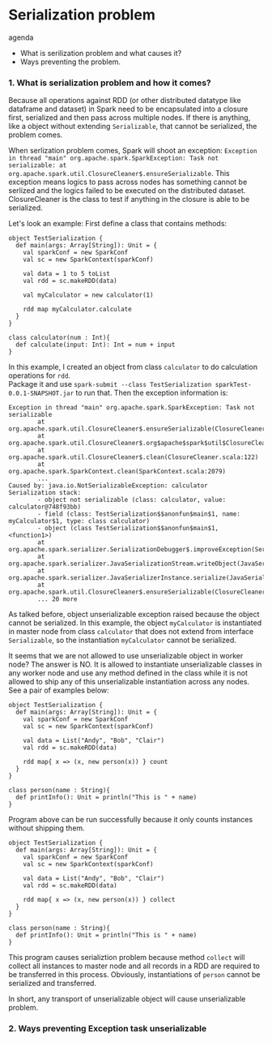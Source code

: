 # Serialization problem
agenda
* What is serilization problem and what causes it?
* Ways preventing the problem.

### 1. What is serialization problem and how it comes?
Because all operations against RDD (or other distributed datatype like dataframe and dataset) in Spark need to be encapsulated into a closure first, serialized and then pass across multiple nodes. If there is anything, like a object without extending `Serializable`, that cannot be serialized, the problem comes. 

When serlization problem comes, Spark will shoot an exception: `Exception in thread "main" org.apache.spark.SparkException: Task not serializable: at org.apache.spark.util.ClosureCleaner$.ensureSerializable`. This exception means logics to pass across nodes has something cannot be serlized and the logics failed to be executed on the distributed dataset. ClosureCleaner is the class to test if anything in the closure is able to be serialized.
 
Let's look an example:
First define a class that contains methods:
```
object TestSerialization {
  def main(args: Array[String]): Unit = {
    val sparkConf = new SparkConf
    val sc = new SparkContext(sparkConf)
    
    val data = 1 to 5 toList
    val rdd = sc.makeRDD(data)
    
    val myCalculator = new calculator(1)
    
    rdd map myCalculator.calculate 
  }
}

class calculator(num : Int){
  def calculate(input: Int): Int = num + input
}
```
In this example, I created an object from class `calculator` to do calculation operations for `rdd`.  
Package it and use `spark-submit --class TestSerialization sparkTest-0.0.1-SNAPSHOT.jar` to run that. Then the exception information is:
```
Exception in thread "main" org.apache.spark.SparkException: Task not serializable
        at org.apache.spark.util.ClosureCleaner$.ensureSerializable(ClosureCleaner.scala:304)
        at org.apache.spark.util.ClosureCleaner$.org$apache$spark$util$ClosureCleaner$$clean(ClosureCleaner.scala:294)
        at org.apache.spark.util.ClosureCleaner$.clean(ClosureCleaner.scala:122)
        at org.apache.spark.SparkContext.clean(SparkContext.scala:2079)
        ...
Caused by: java.io.NotSerializableException: calculator
Serialization stack:
        - object not serializable (class: calculator, value: calculator@748f93bb)
        - field (class: TestSerialization$$anonfun$main$1, name: myCalculator$1, type: class calculator)
        - object (class TestSerialization$$anonfun$main$1, <function1>)
        at org.apache.spark.serializer.SerializationDebugger$.improveException(SerializationDebugger.scala:40)
        at org.apache.spark.serializer.JavaSerializationStream.writeObject(JavaSerializer.scala:47)
        at org.apache.spark.serializer.JavaSerializerInstance.serialize(JavaSerializer.scala:101)
        at org.apache.spark.util.ClosureCleaner$.ensureSerializable(ClosureCleaner.scala:301)
        ... 20 more
```
As talked before, object unserializable exception raised because the object cannot be serialized. In this example, the object `myCalculator` is instantiated in master node from class `calculator` that does not extend from interface `Serializable`, so the instantiation `myCalculator` cannot be serialized.  

It seems that we are not allowed to use unserializable object in worker node? The answer is NO. It is allowed to instantiate unserializable classes in any worker node and use any method defined in the class while it is not allowed to ship any of this unserializable instantiation across any nodes.  
See a pair of examples below:
```
object TestSerialization {
  def main(args: Array[String]): Unit = {
    val sparkConf = new SparkConf
    val sc = new SparkContext(sparkConf)
    
    val data = List("Andy", "Bob", "Clair")
    val rdd = sc.makeRDD(data)
    
    rdd map{ x => (x, new person(x)) } count 
  }
}

class person(name : String){
  def printInfo(): Unit = println("This is " + name)
}
```
Program above can be run successfully because it only counts instances without shipping them.
```
object TestSerialization {
  def main(args: Array[String]): Unit = {
    val sparkConf = new SparkConf
    val sc = new SparkContext(sparkConf)
    
    val data = List("Andy", "Bob", "Clair")
    val rdd = sc.makeRDD(data)
    
    rdd map{ x => (x, new person(x)) } collect
  }
}

class person(name : String){
  def printInfo(): Unit = println("This is " + name)
}
```
This program causes serializtion problem because method `collect` will collect all instances to master node and all records in a RDD are required to be transferred in this process. Obviously, instantiations of `person` cannot be serialized and transferred.

In short, any transport of unserializable object will cause unserializable problem.

### 2. Ways preventing Exception task unserializable
